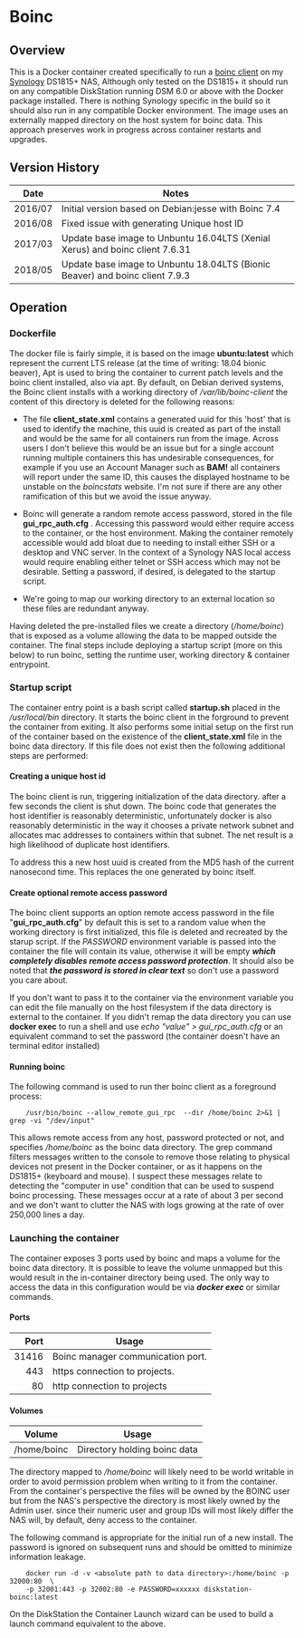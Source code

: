 # Boinc
## Overview
This is a Docker container created specifically to run a [boinc client](https://boinc.berkeley.edu) on my [Synology](https://www.synology.com) DS1815+ NAS, Although only tested on the DS1815+ it should run on any compatible DiskStation running DSM 6.0 or above with the Docker package installed. There is nothing Synology specific in the build so it should also run in any compatible Docker environment. The image uses an externally mapped directory on the host system for boinc data. This approach preserves work in progress across container restarts and upgrades. 
## Version History
|  Date | Notes |
|-------|----------|
| 2016/07 | Initial version based on Debian:jesse with Boinc 7.4 
| 2016/08 | Fixed issue with generating Unique host ID 
| 2017/03 | Update base image to Unbuntu 16.04LTS (Xenial Xerus) and boinc client 7.6.31
| 2018/05 | Update base image to Unbuntu 18.04LTS (Bionic Beaver) and boinc client 7.9.3 
## Operation
### Dockerfile
The docker file is fairly simple, it is based on the image **ubuntu:latest** which represent the current LTS release (at the time of writing: 18.04 bionic beaver), Apt is used to bring the container to current patch levels and the boinc client installed, also via apt.  By default, on Debian derived systems, the Boinc client installs with a working directory of */var/lib/boinc-client*  the content of this directory is deleted for the following reasons:

* The file **client_state.xml** contains a generated uuid for this 'host' that is used to identify the machine, this uuid is created as part of the install and would be the same for all containers run from the image. Across users I don't believe this would be an issue but for a single account running multiple containers this has undesirable consequences, for example if you use an Account Manager such as **BAM!** all containers will report under the same ID, this causes the displayed hostname to be unstable on the *boincstats* website. I'm not sure if there are any other ramification of this but we avoid the issue anyway.

* Boinc will generate a random remote access password, stored in the file **gui_rpc_auth.cfg** . Accessing this password would either require access to the container, or the host environment. Making the container remotely accessible would add bloat due to needing to install either SSH or a desktop and VNC server. In the context of a Synology NAS local access would require enabling either telnet or SSH access which may not be desirable. Setting a password, if desired, is delegated to the startup script.

* We're going to map our working directory to an external location so these files are redundant anyway. 

Having deleted the pre-installed files we create a directory (*/home/boinc*) that is exposed as a volume allowing the data to be mapped outside the container. The final steps include deploying a startup script (more on this below) to run boinc, setting the runtime user, working directory & container entrypoint.
### Startup script
The container entry point is a bash script called **startup.sh** placed in the */usr/local/bin* directory. It starts the boinc client in the forground to prevent the container from exiting. It also performs some initial setup on the first run of the container based on the existence of the  **client_state.xml** file in the boinc data directory. If this file does not exist then the following additional steps are performed:
#### Creating a unique host id
The boinc client is run, triggering initialization of the data directory. after a few seconds the client is shut down. The boinc code that generates the host identifier is reasonably deterministic, unfortunately docker is also reasonably deterministic in the way it chooses a private network subnet and allocates mac addresses to containers within that subnet. The net result is a high likelihood of duplicate host identifiers. 

To address this a new host uuid is created from the MD5 hash of the current nanosecond time. This replaces the one generated by boinc itself.
#### Create optional remote access password
The boinc client supports an option remote access password in the file "**gui_rpc_auth.cfg**" by default this is set to a random value when the working directory is first initialized, this file is deleted and recreated by the starup script. If the *PASSWORD* environment variable is passed into the container the file will contain its value, otherwise it will be empty ***which completely disables remote access password protection***. It should also be noted that ***the password is stored in clear text*** so don't use a password you care about.

If you don't want to pass it to the container via the environment variable you can edit the file manually on the host filesystem if the data directory is external to the container. If you didn't remap the data directory you can use **docker exec** to run a shell and use *echo "value" >  gui_rpc_auth.cfg* or an equivalent command to set the password (the container doesn't have an terminal editor installed)
#### Running boinc
The following command is used to run ther boinc client as a foreground process:

		/usr/bin/boinc --allow_remote_gui_rpc  --dir /home/boinc 2>&1 | grep -vi "/dev/input"
	      
This allows remote access from any host, password protected or not, and specifies */home/boinc* as the boinc data directory. The grep command filters messages written to the console to remove those relating to  physical devices not present in the Docker container, or as it happens on the DS1815+ (keyboard and mouse). I suspect these messages relate to detecting the "computer in use" condition that can be used to suspend boinc processing. These messages occur at a rate of about 3 per second and we don't want to clutter the NAS with logs growing at the rate of over 250,000 lines a day.

### Launching the container
The container exposes 3 ports used by boinc and maps a volume for the boinc data directory. It is possible to leave the volume unmapped but this would result in the in-container directory being used. The only way to access the data in this configuration would be via ***docker exec*** or similar commands.
#### Ports
|  Port | Usage 
|--------:|----------
| 31416 | Boinc manager communication port.
| 443 | https connection to projects.
| 80 | http connection to projects
#### Volumes
| Volume| Usage
|-----------|-----------
| /home/boinc | Directory holding boinc data

The directory mapped to */home/boinc* will likely need to be world writable in order to avoid permission problem when writing to it from the container. From the container's perspective the files will be owned by the BOINC user but from the NAS's perspective the directory is most likely owned by the Admin user. since their numeric user and group IDs will most likely differ the NAS will, by default, deny access to the container.

The following command is appropriate for the initial run of a new install. The password is ignored on subsequent runs and should be omitted to minimize information leakage.

    	docker run -d -v <absolute path to data directory>:/home/boinc -p 32000:80  \
    	-p 32001:443 -p 32002:80 -e PASSWORD=xxxxxx diskstation-boinc:latest

On the DiskStation the Container Launch wizard can be used to build a launch command equivalent to the above.